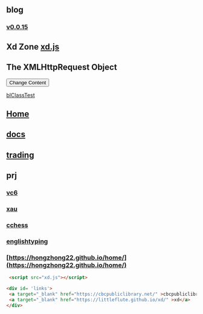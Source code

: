 ## blog
### [v0.0.15](https://github.com/littleflute/blog/edit/master/README.md)
## Xd Zone [xd.js](xd.js)
<div id="debug"></div>
<div id="demo">
<h2>The XMLHttpRequest Object</h2>
<button type="button" onclick="loadDoc(songSrc(1))">Change Content</button>
</div>

[blClassTest](blClassTest.html)

## [Home](https://littleflute.github.io/blog/) 

## [docs](docs)
## [trading](trading)

 
## prj
### [vc6](https://littleflute.github.io/vc6/)
### [xau](https://littleflute.github.io/xau/)
### [cchess](https://littleflute.github.io/cchess) 
### [englishtyping](https://shanuan.github.io/englishtyping) 
### [https://hongzhong22.github.io/home/](https://hongzhong22.github.io/home/)

 
~~~html
 <script src="xd.js"></script>
~~~
 <script src="xd.js"></script>

~~~html
<div id= 'links'>
 <a target="_blank" href="https://cbcpubliclibrary.net/" >cbcpubliclibrary.net/</a>	
 <a target="_blank" href="https://littleflute.github.io/xd/" >xd</a>	
</div>
~~~
